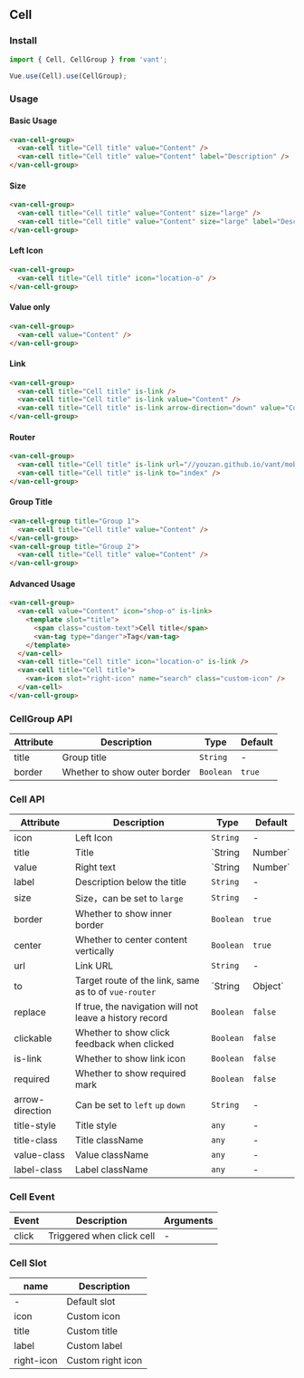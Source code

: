 ## Cell

### Install
``` javascript
import { Cell, CellGroup } from 'vant';

Vue.use(Cell).use(CellGroup);
```

### Usage

#### Basic Usage

```html
<van-cell-group>
  <van-cell title="Cell title" value="Content" />
  <van-cell title="Cell title" value="Content" label="Description" />
</van-cell-group>
```

#### Size

```html
<van-cell-group>
  <van-cell title="Cell title" value="Content" size="large" />
  <van-cell title="Cell title" value="Content" size="large" label="Description" />
</van-cell-group>
```

#### Left Icon

```html
<van-cell-group>
  <van-cell title="Cell title" icon="location-o" />
</van-cell-group>
```

#### Value only

```html
<van-cell-group>
  <van-cell value="Content" />
</van-cell-group>
```

#### Link

```html
<van-cell-group>
  <van-cell title="Cell title" is-link />
  <van-cell title="Cell title" is-link value="Content" />
  <van-cell title="Cell title" is-link arrow-direction="down" value="Content" />
</van-cell-group>
```

#### Router

```html
<van-cell-group>
  <van-cell title="Cell title" is-link url="//youzan.github.io/vant/mobile.html" />
  <van-cell title="Cell title" is-link to="index" />
</van-cell-group>
```

#### Group Title

```html
<van-cell-group title="Group 1">
  <van-cell title="Cell title" value="Content" />
</van-cell-group>
<van-cell-group title="Group 2">
  <van-cell title="Cell title" value="Content" />
</van-cell-group>
```

#### Advanced Usage

```html
<van-cell-group>
  <van-cell value="Content" icon="shop-o" is-link>
    <template slot="title">
      <span class="custom-text">Cell title</span>
      <van-tag type="danger">Tag</van-tag>
    </template>
  </van-cell>
  <van-cell title="Cell title" icon="location-o" is-link />
  <van-cell title="Cell title">
    <van-icon slot="right-icon" name="search" class="custom-icon" />
  </van-cell>
</van-cell-group>
```

### CellGroup API

| Attribute | Description | Type | Default |
|------|------|------|------|
| title | Group title | `String` | - |
| border | Whether to show outer border | `Boolean` | `true` |

### Cell API

| Attribute | Description | Type | Default |
|------|------|------|------|
| icon | Left Icon | `String` | - |
| title | Title | `String | Number` | - |
| value | Right text | `String | Number` | - |
| label | Description below the title | `String` | - |
| size | Size，can be set to `large` | `String` | - |
| border | Whether to show inner border | `Boolean` | `true` |
| center | Whether to center content vertically | `Boolean` | `true` |
| url | Link URL | `String` | - |
| to | Target route of the link, same as to of `vue-router` | `String | Object` | - |
| replace | If true, the navigation will not leave a history record | `Boolean` | `false` |
| clickable | Whether to show click feedback when clicked | `Boolean` | `false` |
| is-link | Whether to show link icon | `Boolean` | `false` |
| required | Whether to show required mark | `Boolean` | `false` |
| arrow-direction | Can be set to `left` `up` `down` | `String` | - |
| title-style | Title style | `any` | - |
| title-class | Title className | `any` | - |
| value-class | Value className | `any` | - |
| label-class | Label className | `any` | - |

### Cell Event

| Event | Description | Arguments |
|------|------|------|
| click | Triggered when click cell | - |

### Cell Slot

| name | Description |
|------|------|
| - | Default slot |
| icon | Custom icon |
| title | Custom title |
| label | Custom label |
| right-icon | Custom right icon |

